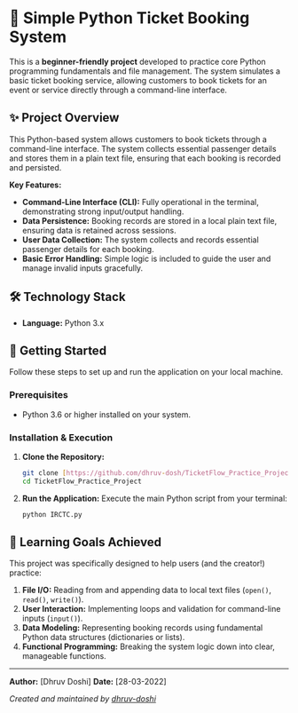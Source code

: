 # 🐍 Simple Python Ticket Booking System

This is a **beginner-friendly project** developed to practice core Python programming fundamentals and file management. The system simulates a basic ticket booking service, allowing customers to book tickets for an event or service directly through a command-line interface.

## ✨ Project Overview

This Python-based system allows customers to book tickets through a command-line interface. The system collects essential passenger details and stores them in a plain text file, ensuring that each booking is recorded and persisted.

**Key Features:**

  * **Command-Line Interface (CLI):** Fully operational in the terminal, demonstrating strong input/output handling.
  * **Data Persistence:** Booking records are stored in a local plain text file, ensuring data is retained across sessions.
  * **User Data Collection:** The system collects and records essential passenger details for each booking.
  * **Basic Error Handling:** Simple logic is included to guide the user and manage invalid inputs gracefully.

## 🛠️ Technology Stack

  * **Language:** Python 3.x

## 🚀 Getting Started

Follow these steps to set up and run the application on your local machine.

### Prerequisites

  * Python 3.6 or higher installed on your system.

### Installation & Execution

1.  **Clone the Repository:**

    ```bash
    git clone [https://github.com/dhruv-dosh/TicketFlow_Practice_Project](https://github.com/dhruv-dosh/TicketFlow_Practice_Project)
    cd TicketFlow_Practice_Project
    ```

2.  **Run the Application:**
    Execute the main Python script from your terminal:

    ```bash
    python IRCTC.py
    ```

## 🧠 Learning Goals Achieved

This project was specifically designed to help users (and the creator\!) practice:

1.  **File I/O:** Reading from and appending data to local text files (`open()`, `read()`, `write()`).
2.  **User Interaction:** Implementing loops and validation for command-line inputs (`input()`).
3.  **Data Modeling:** Representing booking records using fundamental Python data structures (dictionaries or lists).
4.  **Functional Programming:** Breaking the system logic down into clear, manageable functions.

-----

**Author:** \[Dhruv Doshi]
**Date:** \[28-03-2022]

 *Created and maintained by [dhruv-doshi](https://github.com/dhruv-dosh)*
